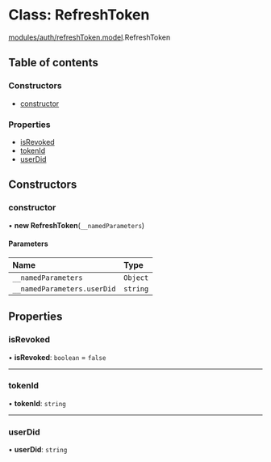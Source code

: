 # Class: RefreshToken

[modules/auth/refreshToken.model](../modules/modules_auth_refreshToken_model.md).RefreshToken

## Table of contents

### Constructors

- [constructor](modules_auth_refreshToken_model.RefreshToken.md#constructor)

### Properties

- [isRevoked](modules_auth_refreshToken_model.RefreshToken.md#isrevoked)
- [tokenId](modules_auth_refreshToken_model.RefreshToken.md#tokenid)
- [userDid](modules_auth_refreshToken_model.RefreshToken.md#userdid)

## Constructors

### constructor

• **new RefreshToken**(`__namedParameters`)

#### Parameters

| Name | Type |
| :------ | :------ |
| `__namedParameters` | `Object` |
| `__namedParameters.userDid` | `string` |

## Properties

### isRevoked

• **isRevoked**: `boolean` = `false`

___

### tokenId

• **tokenId**: `string`

___

### userDid

• **userDid**: `string`
